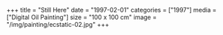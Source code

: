 +++
title = "Still Here"
date = "1997-02-01"
categories = ["1997"]
media = ["Digital Oil Painting"]
size = "100 x 100 cm"
image = "/img/painting/ecstatic-02.jpg"
+++
